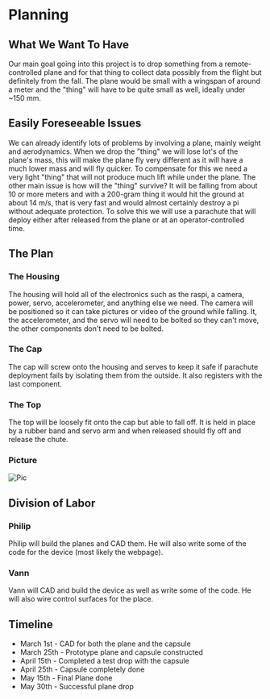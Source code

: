 # Planning

## What We Want To Have
  Our main goal going into this project is to drop something from a remote-controlled plane and for that thing to collect data possibly from the flight but definitely from the fall. The plane would be small with a wingspan of around a meter and the "thing" will have to be quite small as well, ideally under ~150 mm. 

## Easily Foreseeable Issues
  We can already identify lots of problems by involving a plane, mainly weight and aerodynamics. When we drop the "thing" we will lose lot's of the plane's mass, this will make the plane fly very different as it will have a much lower mass and will fly quicker. To compensate for this we need a very light "thing" that will not produce much lift while under the plane. 
  The other main issue is how will the "thing" survive? It will be falling from about 10 or more meters and with a 200-gram thing it would hit the ground at about 14 m/s, that is very fast and would almost certainly destroy a pi without adequate protection. To solve this we will use a parachute that will deploy either after released from the plane or at an operator-controlled time. 

## The Plan
### The Housing
The housing will hold all of the electronics such as the raspi, a camera, power, servo, accelerometer, and anything else we need. The camera will be positioned so it can take pictures or video of the ground while falling. It, the accelerometer, and the servo will need to be bolted so they can't move, the other components don't need to be bolted. 
### The Cap
The cap will screw onto the housing and serves to keep it safe if parachute deployment fails by isolating them from the outside. It also registers with the last component. 
### The Top
The top will be loosely fit onto the cap but able to fall off. It is held in place by a rubber band and servo arm and when released should fly off and release the chute. 
### Picture
![Pic](https://github.com/vwellmo57/Plane-Emitted-Data-Obtainer/blob/main/Planning/Media/whiteboardPlane.jpg)

## Division of Labor
### Philip
Philip will build the planes and CAD them. He will also write some of the code for the device (most likely the webpage).
### Vann
Vann will CAD and build the device as well as write some of the code. He will also wire control surfaces for the place. 


## Timeline
* March 1st - CAD for both the plane and the capsule
* March 25th - Prototype plane and capsule constructed
* April 15th - Completed a test drop with the capsule
* April 25th - Capsule completely done
* May 15th - Final Plane done
* May 30th - Successful plane drop
